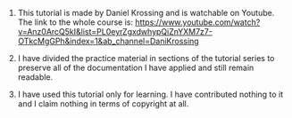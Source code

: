 1. This tutorial is made by Daniel Krossing and is watchable on Youtube. 
The link to the whole course is: https://www.youtube.com/watch?v=Anz0ArcQ5kI&list=PL0eyrZgxdwhypQiZnYXM7z7-OTkcMgGPh&index=1&ab_channel=DaniKrossing

2. I have divided the practice material in sections of the tutorial series to preserve all of the documentation I have applied and still remain readable. 

3. I have used this tutorial only for learning. I have contributed nothing to it and I claim nothing in terms of copyright at all.